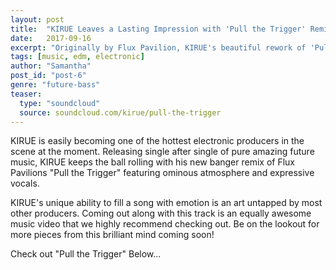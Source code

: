 ```yaml
---
layout: post
title:  "KIRUE Leaves a Lasting Impression with 'Pull the Trigger' Remix"
date:   2017-09-16
excerpt: "Originally by Flux Pavilion, KIRUE's beautiful rework of 'Pull the Trigger' is full of creative future elements it's sure to have you bouncing back and forth from beginning to end."
tags: [music, edm, electronic]
author: "Samantha"
post_id: "post-6"
genre: "future-bass"
teaser:
  type: "soundcloud"
  source: soundcloud.com/kirue/pull-the-trigger
---
```

KIRUE is easily becoming one of the hottest electronic producers in the scene at the moment. Releasing single after single of pure amazing future music, KIRUE keeps the ball rolling with his new banger remix of Flux Pavilions "Pull the Trigger" featuring ominous atmosphere and expressive vocals.

KIRUE's unique ability to fill a song with emotion is an art untapped by most other producers. Coming out along with this track is an equally awesome music video that we highly recommend checking out. Be on the lookout for more pieces from this brilliant mind coming soon!

Check out "Pull the Trigger" Below...
